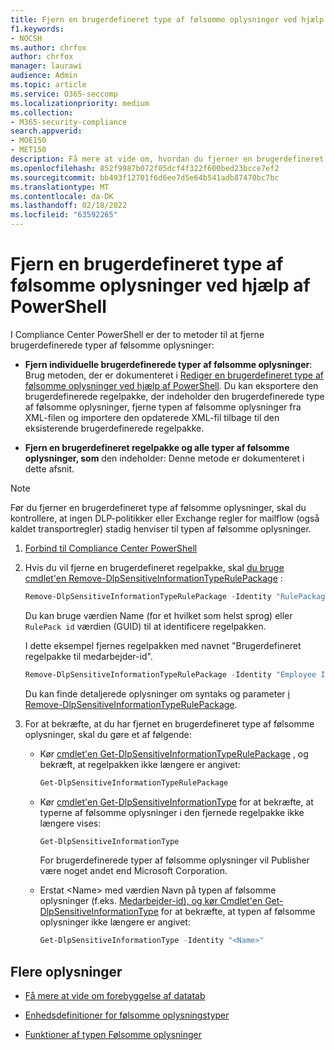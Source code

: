 ```yaml
---
title: Fjern en brugerdefineret type af følsomme oplysninger ved hjælp af PowerShell
f1.keywords:
- NOCSH
ms.author: chrfox
author: chrfox
manager: laurawi
audience: Admin
ms.topic: article
ms.service: O365-seccomp
ms.localizationpriority: medium
ms.collection:
- M365-security-compliance
search.appverid:
- MOE150
- MET150
description: Få mere at vide om, hvordan du fjerner en brugerdefineret type af følsomme oplysninger ved hjælp af PowerShell
ms.openlocfilehash: 852f9987b072f05dcf4f322f600bed23bcce7ef2
ms.sourcegitcommit: bb493f12701f6d6ee7d5e64b541adb87470bc7bc
ms.translationtype: MT
ms.contentlocale: da-DK
ms.lasthandoff: 02/18/2022
ms.locfileid: "63592265"
---
```

# <a name="remove-a-custom-sensitive-information-type-using-powershell"></a>Fjern en brugerdefineret type af følsomme oplysninger ved hjælp af PowerShell

I Compliance Center PowerShell er der to metoder til at fjerne brugerdefinerede typer af følsomme oplysninger:

- **Fjern individuelle brugerdefinerede typer af følsomme oplysninger**: Brug metoden, der er dokumenteret i [Rediger en brugerdefineret type af følsomme oplysninger ved hjælp af PowerShell](sit-modify-a-custom-sensitive-information-type-in-powershell.md#modify-a-custom-sensitive-information-type-using-powershell). Du kan eksportere den brugerdefinerede regelpakke, der indeholder den brugerdefinerede type af følsomme oplysninger, fjerne typen af følsomme oplysninger fra XML-filen og importere den opdaterede XML-fil tilbage til den eksisterende brugerdefinerede regelpakke.

- **Fjern en brugerdefineret regelpakke og alle typer af følsomme oplysninger, som** den indeholder: Denne metode er dokumenteret i dette afsnit.

> [!NOTE]
> Før du fjerner en brugerdefineret type af følsomme oplysninger, skal du kontrollere, at ingen DLP-politikker eller Exchange regler for mailflow (også kaldet transportregler) stadig henviser til typen af følsomme oplysninger.

1. [Forbind til Compliance Center PowerShell](/powershell/exchange/exchange-online-powershell)

2. Hvis du vil fjerne en brugerdefineret regelpakke, skal [du bruge cmdlet'en Remove-DlpSensitiveInformationTypeRulePackage](/powershell/module/exchange/remove-dlpsensitiveinformationtyperulepackage) :

   ```powershell
   Remove-DlpSensitiveInformationTypeRulePackage -Identity "RulePackageIdentity"
   ```

   Du kan bruge værdien Name (for et hvilket som helst sprog) eller `RulePack id` værdien (GUID) til at identificere regelpakken.

   I dette eksempel fjernes regelpakken med navnet "Brugerdefineret regelpakke til medarbejder-id".

   ```powershell
   Remove-DlpSensitiveInformationTypeRulePackage -Identity "Employee ID Custom Rule Pack"
   ```

   Du kan finde detaljerede oplysninger om syntaks og parameter [i Remove-DlpSensitiveInformationTypeRulePackage](/powershell/module/exchange/remove-dlpsensitiveinformationtyperulepackage).

3. For at bekræfte, at du har fjernet en brugerdefineret type af følsomme oplysninger, skal du gøre et af følgende:

   - Kør [cmdlet'en Get-DlpSensitiveInformationTypeRulePackage](/powershell/module/exchange/get-dlpsensitiveinformationtyperulepackage) , og bekræft, at regelpakken ikke længere er angivet:

     ```powershell
     Get-DlpSensitiveInformationTypeRulePackage
     ```

   - Kør [cmdlet'en Get-DlpSensitiveInformationType](/powershell/module/exchange/get-dlpsensitiveinformationtype) for at bekræfte, at typerne af følsomme oplysninger i den fjernede regelpakke ikke længere vises:

     ```powershell
     Get-DlpSensitiveInformationType
     ```

     For brugerdefinerede typer af følsomme oplysninger vil Publisher være noget andet end Microsoft Corporation.

   - Erstat \<Name\> med værdien Navn på typen af følsomme oplysninger (f.eks. [Medarbejder-id), og kør Cmdlet'en Get-DlpSensitiveInformationType](/powershell/module/exchange/get-dlpsensitiveinformationtype) for at bekræfte, at typen af følsomme oplysninger ikke længere er angivet:

     ```powershell
     Get-DlpSensitiveInformationType -Identity "<Name>"
     ```

## <a name="more-information"></a>Flere oplysninger

- [Få mere at vide om forebyggelse af datatab](dlp-learn-about-dlp.md)

- [Enhedsdefinitioner for følsomme oplysningstyper](sensitive-information-type-entity-definitions.md)

- [Funktioner af typen Følsomme oplysninger](sit-functions.md)
